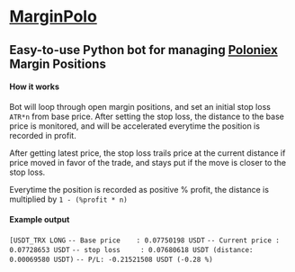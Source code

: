# [MarginPolo](https://poloniex.com/signup?c=2E28D52D)

## Easy-to-use Python bot for managing [Poloniex](https://poloniex.com/signup?c=2E28D52D) Margin Positions

#### How it works

Bot will loop through open margin positions, and set an initial stop loss `ATR*n` from base price.
After setting the stop loss, the distance to the base price is monitored, and will be accelerated
everytime the position is recorded in profit.

After getting latest price, the stop loss trails price at the current distance if price moved in favor of the trade,
and stays put if the move is closer to the stop loss.

Everytime the position is recorded as positive % profit, the distance is multiplied by `1 - (%profit * n)`

#### Example output

`[USDT_TRX LONG`
`-- Base price    : 0.07750198 USDT`
`-- Current price : 0.07728653 USDT`
`-- stop loss     : 0.07680618 USDT (distance: 0.00069580 USDT)`
`-- P/L: -0.21521508 USDT (-0.28 %)`





